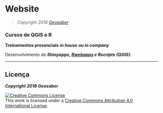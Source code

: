 # Website
> *Copyright 2018 [Geosaber](http://www.geosaber.com.br)*

### Cursos de QGIS e R

**Treinamentos presenciais** ***in house ou in company***

Desenvolvimento de ***Shinyapps, [Rwebapps](https://www.opencpu.org/apps.html) e Rscripts {QGIS}***.

---
## Licença

***Copyright 2018 Geosaber***

<a rel="license" href="http://creativecommons.org/licenses/by/4.0/"><img alt="Creative Commons License" style="border-width:0" src="https://i.creativecommons.org/l/by/4.0/88x31.png" /></a><br />This work is licensed under a <a rel="license" href="http://creativecommons.org/licenses/by/4.0/">Creative Commons Attribution 4.0 International License</a>.
